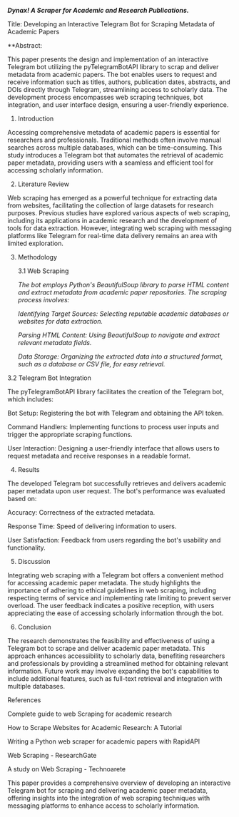 ***Dynax! A Scraper for Academic and Research Publications.***

Title: Developing an Interactive Telegram Bot for Scraping Metadata of Academic Papers

  **Abstract:

This paper presents the design and implementation of an interactive Telegram bot utilizing the pyTelegramBotAPI library to scrap and deliver metadata from academic papers. The bot enables users to request and receive information such as titles, authors, publication dates, abstracts, and DOIs directly through Telegram, streamlining access to scholarly data. The development process encompasses web scraping techniques, bot integration, and user interface design, ensuring a user-friendly experience.

1. Introduction

Accessing comprehensive metadata of academic papers is essential for researchers and professionals. Traditional methods often involve manual searches across multiple databases, which can be time-consuming. This study introduces a Telegram bot that automates the retrieval of academic paper metadata, providing users with a seamless and efficient tool for accessing scholarly information.

2. Literature Review

Web scraping has emerged as a powerful technique for extracting data from websites, facilitating the collection of large datasets for research purposes. Previous studies have explored various aspects of web scraping, including its applications in academic research and the development of tools for data extraction. However, integrating web scraping with messaging platforms like Telegram for real-time data delivery remains an area with limited exploration.

3. Methodology

    3.1 Web Scraping

    *The bot employs Python's BeautifulSoup library to parse HTML content and extract metadata from academic paper repositories. The scraping process involves:*

    *Identifying Target Sources: Selecting reputable academic databases or websites for data extraction.*

    *Parsing HTML Content: Using BeautifulSoup to navigate and extract relevant metadata fields.*

    *Data Storage: Organizing the extracted data into a structured format, such as a database or CSV file, for easy retrieval.*

3.2 Telegram Bot Integration

The pyTelegramBotAPI library facilitates the creation of the Telegram bot, which includes:

Bot Setup: Registering the bot with Telegram and obtaining the API token.

Command Handlers: Implementing functions to process user inputs and trigger the appropriate scraping functions.

User Interaction: Designing a user-friendly interface that allows users to request metadata and receive responses in a readable format.

4. Results

The developed Telegram bot successfully retrieves and delivers academic paper metadata upon user request. The bot's performance was evaluated based on:

Accuracy: Correctness of the extracted metadata.

Response Time: Speed of delivering information to users.

User Satisfaction: Feedback from users regarding the bot's usability and functionality.

5. Discussion

Integrating web scraping with a Telegram bot offers a convenient method for accessing academic paper metadata. The study highlights the importance of adhering to ethical guidelines in web scraping, including respecting terms of service and implementing rate limiting to prevent server overload. The user feedback indicates a positive reception, with users appreciating the ease of accessing scholarly information through the bot.

6. Conclusion

The research demonstrates the feasibility and effectiveness of using a Telegram bot to scrape and deliver academic paper metadata. This approach enhances accessibility to scholarly data, benefiting researchers and professionals by providing a streamlined method for obtaining relevant information. Future work may involve expanding the bot's capabilities to include additional features, such as full-text retrieval and integration with multiple databases.

References

Complete guide to web Scraping for academic research

How to Scrape Websites for Academic Research: A Tutorial

Writing a Python web scraper for academic papers with RapidAPI

Web Scraping - ResearchGate

A study on Web Scraping - Technoarete

This paper provides a comprehensive overview of developing an interactive Telegram bot for scraping and delivering academic paper metadata, offering insights into the integration of web scraping techniques with messaging platforms to enhance access to scholarly information.
